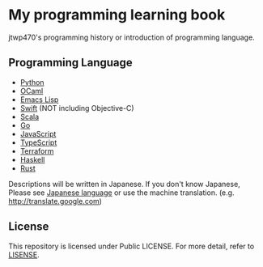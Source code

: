 # My programming learning book
jtwp470's programming history or introduction of programming language.

## Programming Language

* [Python](./python)
* [OCaml](./ocaml)
* [Emacs Lisp](./elisp)
* [Swift](./swift) (NOT including Objective-C)
* [Scala](./scala)
* [Go](./golang)
* [JavaScript](./javascript)
* [TypeScript](./typescript)
* [Terraform](./terraform)
* [Haskell](./haskell)
* [Rust](./rust)

Descriptions will be written in Japanese. If you don't know Japanese, Please see [Japanese language](http://en.wikipedia.org/wiki/Japanese_language) or use the machine translation. (e.g. http://translate.google.com)

## License
This repository is licensed under Public LICENSE. For more detail, refer to [LISENSE](./LICENSE).
